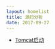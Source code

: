 ```yaml
---
layout: homelist
title: 源码分析
date: 2017-09-27
---
```


* [Tomcat启动](/home/opensource/tomcat/sourcecode/tomcat-bootstrap.html)

